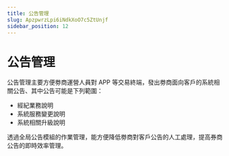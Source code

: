 ```yaml
---
title: 公告管理
slug: ApzpwrzLpi6iNdkXoO7c5ZtUnjf
sidebar_position: 12
---
```



# 公告管理

公告管理主要方便劵商運營人員對 APP 等交易終端，發出劵商面向客戶的系統相關公告、其中公告可能是下列範圍：

- 經紀業務說明
- 系統服務變更說明
- 系統相關升級說明

透過全局公告模組的作業管理，能方便降低劵商對客戶公告的人工處理，提高券商公告的即時效率管理。

